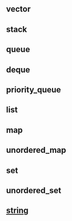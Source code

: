 ## vector  
## stack  
## queue  
## deque  
## priority_queue
## list
## map
## unordered_map
## set
## unordered_set
## [string](https://zh.cppreference.com/w/cpp/string/basic_string#.E6.95.B0.E5.80.BC.E8.BD.AC.E6.8D.A2)
